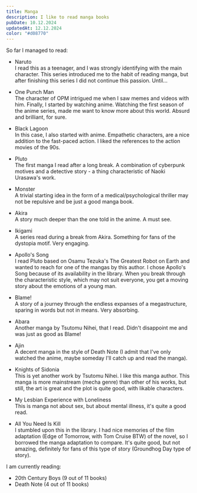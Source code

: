 ```yaml
---
title: Manga
description: I like to read manga books
pubDate: 10.12.2024
updatedAt: 12.12.2024
color: "#d08770"
---
```

So far I managed to read:

- Naruto\
I read this as a teenager, and I was strongly identifying with the main character. This series introduced me to the habit of reading manga, but after finishing this series I did not continue this passion. Until...

- One Punch Man\
The character of OPM intrigued me when I saw memes and videos with him. Finally, I started by watching anime. Watching the first season of the anime series, made me want to know more about this world. Absurd and brilliant, for sure.

- Black Lagoon\
In this case, I also started with anime. Empathetic characters, are a nice addition to the fast-paced action. I liked the references to the action movies of the 90s.

- Pluto\
The first manga I read after a long break. A combination of cyberpunk motives and a detective story - a thing characteristic of Naoki Urasawa's work.

- Monster\
A trivial starting idea in the form of a medical/psychological thriller may not be repulsive and be just a good manga book.

- Akira\
A story much deeper than the one told in the anime. A must see.

- Ikigami\
A series read during a break from Akira. Something for fans of the dystopia motif. Very engaging.

- Apollo's Song\
I read Pluto based on Osamu Tezuka's The Greatest Robot on Earth and wanted to reach for one of the mangas by this author. I chose Apollo's Song because of its availability in the library. When you break through the characteristic style, which may not suit everyone, you get a moving story about the emotions of a young man.

- Blame!\
A story of a journey through the endless expanses of a megastructure, sparing in words but not in means. Very absorbing.

- Abara\
Another manga by Tsutomu Nihei, that I read. Didn't disappoint me and was just as good as Blame!

- Ajin\
A decent manga in the style of Death Note (I admit that I've only watched the anime, maybe someday I'll catch up and read the manga).

- Knights of Sidonia\
This is yet another work by Tsutomu Nihei. I like this manga author. This manga is more mainstream (mecha genre) than other of his works, but still, the art is great and the plot is quite good, with likable characters.

- My Lesbian Experience with Loneliness\
This is manga not about sex, but about mental illness, it's quite a good read.

- All You Need Is Kill\
I stumbled upon this in the library. I had nice memories of the film adaptation (Edge of Tomorrow, with Tom Cruise BTW) of the novel, so I borrowed the manga adaptation to compare. It's quite good, but not amazing, definitely for fans of this type of story (Groundhog Day type of story). 

I am currently reading:
- 20th Century Boys (9 out of 11 books)
- Death Note (4 out of 11 books)
